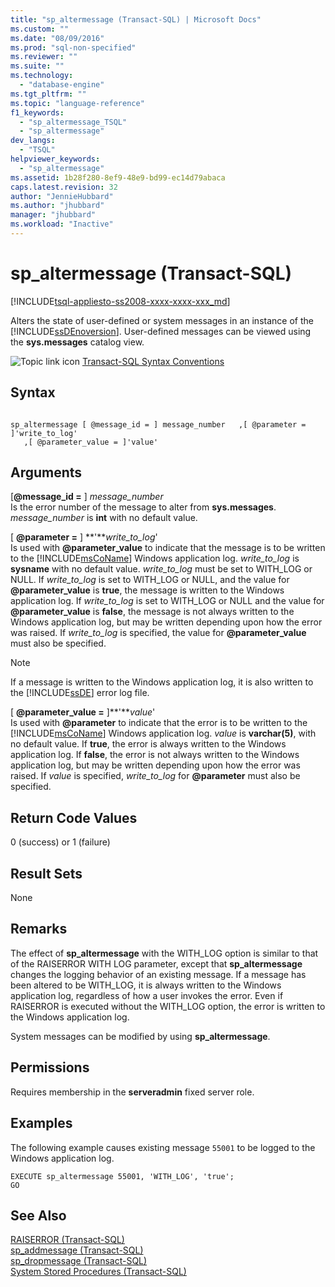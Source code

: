 ```yaml
---
title: "sp_altermessage (Transact-SQL) | Microsoft Docs"
ms.custom: ""
ms.date: "08/09/2016"
ms.prod: "sql-non-specified"
ms.reviewer: ""
ms.suite: ""
ms.technology: 
  - "database-engine"
ms.tgt_pltfrm: ""
ms.topic: "language-reference"
f1_keywords: 
  - "sp_altermessage_TSQL"
  - "sp_altermessage"
dev_langs: 
  - "TSQL"
helpviewer_keywords: 
  - "sp_altermessage"
ms.assetid: 1b28f280-8ef9-48e9-bd99-ec14d79abaca
caps.latest.revision: 32
author: "JennieHubbard"
ms.author: "jhubbard"
manager: "jhubbard"
ms.workload: "Inactive"
---
```

# sp_altermessage (Transact-SQL)
[!INCLUDE[tsql-appliesto-ss2008-xxxx-xxxx-xxx_md](../../includes/tsql-appliesto-ss2008-xxxx-xxxx-xxx-md.md)]

  Alters the state of user-defined or system messages in an instance of the [!INCLUDE[ssDEnoversion](../../includes/ssdenoversion-md.md)]. User-defined messages can be viewed using the **sys.messages** catalog view.  

  
 ![Topic link icon](../../database-engine/configure-windows/media/topic-link.gif "Topic link icon") [Transact-SQL Syntax Conventions](../../t-sql/language-elements/transact-sql-syntax-conventions-transact-sql.md)  
  
## Syntax  
  
```  
  
sp_altermessage [ @message_id = ] message_number   ,[ @parameter = ]'write_to_log'  
   ,[ @parameter_value = ]'value'   
```  
  
## Arguments  
 [**@message_id =** ] *message_number*  
 Is the error number of the message to alter from **sys.messages**. *message_number* is **int** with no default value.  
  
 [ **@parameter =** ] **'***write_to_log*'  
 Is used with **@parameter_value** to indicate that the message is to be written to the [!INCLUDE[msCoName](../../includes/msconame-md.md)] Windows application log. *write_to_log* is **sysname** with no default value. *write_to_log* must be set to WITH_LOG or NULL. If *write_to_log* is set to WITH_LOG or NULL, and the value for **@parameter_value** is **true**, the message is written to the Windows application log. If *write_to_log* is set to WITH_LOG or NULL and the value for **@parameter_value** is **false**, the message is not always written to the Windows application log, but may be written depending upon how the error was raised. If *write_to_log* is specified, the value for **@parameter_value** must also be specified.  
  
> [!NOTE]  
>  If a message is written to the Windows application log, it is also written to the [!INCLUDE[ssDE](../../includes/ssde-md.md)] error log file.  
  
 [ **@parameter_value =** ]**'***value*'  
 Is used with **@parameter** to indicate that the error is to be written to the [!INCLUDE[msCoName](../../includes/msconame-md.md)] Windows application log. *value* is **varchar(5)**, with no default value. If **true**, the error is always written to the Windows application log. If **false**, the error is not always written to the Windows application log, but may be written depending upon how the error was raised. If *value* is specified, *write_to_log* for **@parameter** must also be specified.  
  
## Return Code Values  
 0 (success) or 1 (failure)  
  
## Result Sets  
 None  
  
## Remarks  
 The effect of **sp_altermessage** with the WITH_LOG option is similar to that of the RAISERROR WITH LOG parameter, except that **sp_altermessage** changes the logging behavior of an existing message. If a message has been altered to be WITH_LOG, it is always written to the Windows application log, regardless of how a user invokes the error. Even if RAISERROR is executed without the WITH_LOG option, the error is written to the Windows application log.  
  
 System messages can be modified by using **sp_altermessage**.  
  
## Permissions  
 Requires membership in the **serveradmin** fixed server role.  
  
## Examples  
 The following example causes existing message `55001` to be logged to the Windows application log.  
  
```  
EXECUTE sp_altermessage 55001, 'WITH_LOG', 'true';  
GO  
```  
  
## See Also  
 [RAISERROR &#40;Transact-SQL&#41;](../../t-sql/language-elements/raiserror-transact-sql.md)   
 [sp_addmessage &#40;Transact-SQL&#41;](../../relational-databases/system-stored-procedures/sp-addmessage-transact-sql.md)   
 [sp_dropmessage &#40;Transact-SQL&#41;](../../relational-databases/system-stored-procedures/sp-dropmessage-transact-sql.md)   
 [System Stored Procedures &#40;Transact-SQL&#41;](../../relational-databases/system-stored-procedures/system-stored-procedures-transact-sql.md)  
  
  
